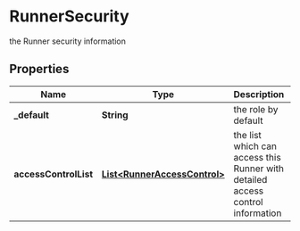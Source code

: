 

# RunnerSecurity

the Runner security information

## Properties

Name | Type | Description | Notes
------------ | ------------- | ------------- | -------------
**_default** | **String** | the role by default | 
**accessControlList** | [**List&lt;RunnerAccessControl&gt;**](RunnerAccessControl.md) | the list which can access this Runner with detailed access control information | 




